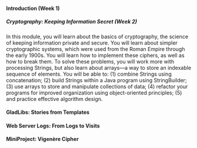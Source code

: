 <h4>Introduction (Week 1)</h4>
<h5>Cryptography: Keeping Information Secret (Week 2)</h5>
<p>In this module, you will learn about the basics of cryptography, the science of keeping information private and secure. You will learn about simpler cryptographic systems, which were used from the Roman Empire through the early 1900s. You will learn how to implement these ciphers, as well as how to break them. To solve these problems, you will work more with processing Strings, but also learn about arrays—a way to store an indexable sequence of elements. You will be able to: (1) combine Strings using concatenation; (2) build Strings within a Java program using StringBuilder; (3) use arrays to store and manipulate collections of data; (4) refactor your programs for improved organization using object-oriented principles; (5) and practice effective algorithm design.</p>
<h4>GladLibs: Stories from Templates</h4>
<h4>Web Server Logs: From Logs to Visits</h4>
<h4>MiniProject: Vigenère Cipher</h4>
